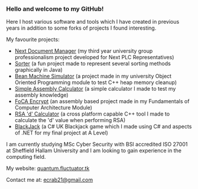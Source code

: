 ### Hello and welcome to my GitHub!
Here I host various software and tools which I have created in previous years in addition to some forks of projects I found interesting.

My favourite projects:
- [Next Document Manager](https://github.com/QuantumFluctuator/GSDP-Next-Document-Management) (my third year university group professionalism project developed for Next PLC Representatives)
- [Sorter](https://github.com/QuantumFluctuator/Sorter) (a fun project made to represent several sorting methods graphically in Java)
- [Bean Machine Simulator](https://github.com/QuantumFluctuator/Bean-Machine) (a project made in my university Object Oriented Programming module to test C++ heap memory cleanup)
- [Simple Assembly Calculator](https://github.com/QuantumFluctuator/Simple-Assembly-Calculator) (a simple calculator I made to test my assembly knowledge)
- [FoCA Encrypt](https://github.com/QuantumFluctuator/FoCA-Encrypt) (an assembly based project made in my Fundamentals of Computer Architecture Module)
- [RSA 'd' Calculator](https://github.com/QuantumFluctuator/RSA-d-Calculator) (a cross platform capable C++ tool I made to calculate the 'd' value when performing RSA)
- [BlackJack](https://github.com/QuantumFluctuator/Blackjack) (a C# UK Blackjack game which I made using C# and aspects of .NET for my final project at A Level)

I am currently studying MSc Cyber Security with BSI accredited ISO 27001 at Sheffield Hallam University and I am looking to gain experience in the computing field.

My website: [quantum.fluctuator.tk](https://quantum.fluctuator.tk)

Contact me at: [ecrab21@gmail.com](mailto:ecrab21@gmail.com)

